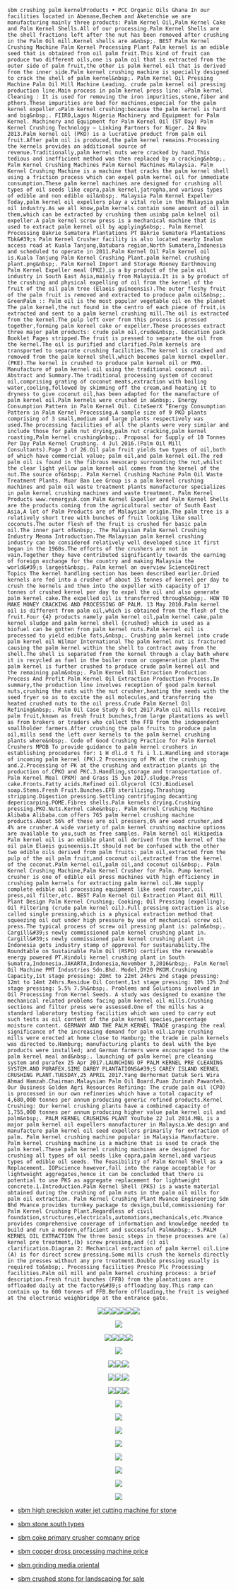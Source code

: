 
```
sbm crushing palm kernelProducts • PCC Organic Oils Ghana In our facilities located in Abenase,Bechem and Aketenchie we are manufacturing mainly three products: Palm Kernel Oil,Palm Kernel Cake and Palm Kernel Shells.All of our processing.Palm Kernel Shells are the shell fractions left after the nut has been removed after crushing in the Palm Oil mill.Kernel shells are a&nbsp;. BEST Palm Kernel Crushing Machine Palm Kernel Processing Plant Palm kernel is an edible seed that is obtained from oil palm fruit.This kind of fruit can produce two different oils,one is palm oil that is extracted from the outer side of palm fruit,the other is palm kernel oil that is derived from the inner side.Palm kernel crushing machine is specially designed to crack the shell of palm kernel&nbsp;. Palm Kernel Oil Pressing Machine Palm Oil Mill Machine Leading. crude palm kernel oil pressing production line.Main process in palm kernel press line: ◇Palm kernel Cleaning : It is used for removing the iron impurities,stone,fiber and pthers.These impurities are bad for machines,especial for the palm kernel expeller.◇Palm kernel crushing:because the palm kernel is hard and big&nbsp;. FIIRO,Lagos Nigeria Machinery and Equipment for Palm Kernel. Machinery and Equipment for Palm Kernel Oil (5T Day) Palm Kernel Crushing Technology — Linking Partners for Niger. 24 Nov 2013.Palm kernel oil (PKO) is a lucrative product from palm oil fruit.After palm oil is produced,the palm kernel remains.Processing the kernels provides an additional source of revenue.Traditionally,palm kernel nuts were cracked by hand.This tedious and inefficient method was then replaced by a cracking&nbsp;. Palm Kernel Crushing Machines Palm Kernel Machines Malaysia. Palm Kernel Crushing Machine is a machine that cracks the palm kernel shell using a friction process which can expel palm kernel oil for immediate consumption.These palm kernel machines are designed for crushing all types of oil seeds like copra,palm kernel,jatropha,and various types of edible and non edible oil&nbsp;. Malaysia Palm Kernel Expeller Today,palm kernel oil expellers play a vital role in the Malaysia palm oil industry.As we all know,palm kernels contain some amount of oil in them,which can be extracted by crushing them usinbg palm kelnel oil expeller.A palm kernel screw press is a mechanical machine that is used to extract palm kernel oil by applying&nbsp;. Palm Kernel Processing Bakrie Sumatera Plantations PT Bakrie Sumatera Plantations Tbk&#39;s Palm Kernel Crusher facility is also located nearby Inalum access road at Kuala Tanjung,Batubara region,North Sumatera,Indonesia and scheduled to operate in 2011.Palm Kernel Oil Palm kernel oil is.Kuala Tanjung Palm Kernel Crushing Plant.palm kernel crushing plant.png&nbsp;. Palm Kernel Import and Storage Rooney Earthmoving Palm Kernel Expeller meal (PKE),is a by product of the palm oil industry in South East Asia,mainly from Malaysia.It is a by product of the crushing and physical expelling of oil from the kernel of the fruit of the oil palm tree (Elaeis guineensis).The outer fleshy fruit of the palm fruit is removed and extracted to produce palm oil&nbsp;. GreenPalm :: Palm oil is the most popular vegetable oil on the planet The palm kernel,the nut found in the centro of each piece of fruit,is extracted and sent to a palm kernel crushing mill.The oil is extracted from the kernel.The pulp left over from this process is pressed together,forming palm kernel cake or expeller.These processes extract three major palm products: crude palm oil,crude&nbsp;. Education pack Booklet Pages stripped.The fruit is pressed to separate the oil from the kernel.The oil is purified and clarified.Palm kernels are transported to separate crushing facilities.The kernel is cracked and removed from the palm kernel shell,which becomes palm kernel expeller.(PKE).The kernel is crushed to produce palm kernel oil or PKO. Manufacture of palm kernel oil using the traditional coconut oil. Abstract and Summary.The traditional processing system of coconut oil,comprising grating of coconut meats,extraction with boiling water,cooling,followed by skimming off the cream,and heating it to dryness to give coconut oil,has been adapted for the manufacture of palm kernel oil.Palm kernels were crushed in a&nbsp;. Energy Consumption Pattern in Palm Kernel Oil. CiteSeerX “Energy Consumption Pattern in Palm Kernel Processing.A sample size of 9 PKO plants comprising of 3 small,medium and large plants respectively was used.The processing facilities of all the plants were very similar and include those for palm nut drying,palm nut cracking,palm kernel roasting,Palm kernel crushing&nbsp;. Proposal for Supply of 10 Tonnes Per Day Palm Kernel Crushing. 4 Jul 2016.(Palm Oil Mill Consultants).Page 3 of 26.Oil palm fruit yields two types of oil,both of which have commercial value; palm oil,and palm kernel oil.The red palm oil is found in the fibrous mesocarp surrounding the nut,whilst the clear light yellow palm kernel oil comes from the kernel of the nut.The source of&nbsp;. Palm Kernel Crushing Machine Palm Oil Waste Treatment Plants. Muar Ban Lee Group is a palm kernel crushing machines and palm oil waste treatment plants manufacturer specializes in palm kernel crushing machines and waste treatment. Palm Kernel Products www.renergyuk.com Palm Kernel Expeller and Palm Kernel Shells are the products coming from the agricultural sector of South East Asia,A lot of Palm Products are of Malaysian origin.The palm tree is a relatively short tree with bunches of fruit looking like small coconuts.The outer flesh of the fruit is crushed for basic palm oil.The inner part of&nbsp;. The Malaysian Palm Kernel Crushing Industry Meoma Introduction.The Malaysian palm kernel crushing industry can be considered relatively well developed since it first began in the 1960s.The efforts of the crushers are not in vain.Together they have contributed significantly towards the earning of foreign exchange for the country and making Malaysia the world&#39;s largest&nbsp;. Palm kernel an overview ScienceDirect Topics The kernel handling section has been described earlier.Dried kernels are fed into a crusher of about 15 tonnes of kernel per day to crush the kernels and then into the expeller with capacity of 17 tonnes of crushed kernel per day to expel the oil and also generate palm kernel cake.The expelled oil is transferred through&nbsp;. HOW TO MAKE MONEY CRACKING AND PROCESSING OF PALM. 13 May 2010.Palm kernel oil is different from palm oil,which is obtained from the flesh of the fruit.Four {4} products namely palm kernel oil,palm kernel cake,palm kernel sludge and palm kernel shell {crushed} which is used as a biofuel can be gotten from palm kernel nuts.Palm kernel oil is processed to yield edible fats,&nbsp;. Crushing palm kernel into crude palm kernel oil Wilmar International The palm kernel nut is fractured causing the palm kernel within the shell to contract away from the shell.The shell is separated from the kernel through a clay bath where it is recycled as fuel in the boiler room or cogeneration plant.The palm kernel is further crushed to produce crude palm kernel oil and the remaining palm&nbsp;. Palm Kernel Oil Extraction Production Process And Profit Palm Kernel Oil Extraction Production Process.In summary,the production line involves reception of good palm kernel nuts,crushing the nuts with the nut crusher,heating the seeds with the seed fryer so as to excite the oil molecules,and transferring the heated crushed nuts to the oil press.Crude Palm Kernel Oil Refining&nbsp;. Palm Oil Case Study 6 Oct 2017.Palm oil mills receive palm fruit,known as fresh fruit bunches,from large plantations as well as from brokers or traders who collect the FFB from the independent smallholder farmers.After crushing the palm fruits to produce palm oil,mills send the left over kernels to the palm kernel crushing plants where&nbsp;. Code of Good Crushing Practice for Palm Kernel Crushers MPOB To provide guidance to palm kernel crushers in establishing procedures for: 1 H dli.d t fi i l.1.Handling and storage of incoming palm kernel (PK).2 Processing of PK at the crushing and.2.Processing of PK at the crushing and extraction plants in the production of.CPKO and PKC.3.Handling,storage and transportation of. Palm Kernel Meal (PKM) and Grass 15 Jun 2017.sludge.Press cake.Fronts.Fatty acids.Refined oil.Glycerol (C3).Biodiesel soap.Stems.Fresh Fruit.Bunches.EFB sterilizing.Thrashing stripping.Digestion pressing.Settling centrifuging decanting depericarping.POME.Fibres shells.Palm kernels drying.Crushing pressing.PKO.Nuts.Kernel cake&nbsp;. Palm Kernel Crushing Machine Alibaba Alibaba.com offers 765 palm kernel crushing machine products.About 56% of these are oil pressers,6% are wood crusher,and 4% are crusher.A wide variety of palm kernel crushing machine options are available to you,such as free samples. Palm kernel oil Wikipedia Palm kernel oil is an edible plant oil derived from the kernel of the oil palm Elaeis guineensis.It should not be confused with the other two edible oils derived from palm fruits: palm oil,extracted from the pulp of the oil palm fruit,and coconut oil,extracted from the kernel of the coconut.Palm kernel oil,palm oil,and coconut oil&nbsp;. Palm Kernel Crushing Machine,Palm Kernel Crusher for Palm. Pump kernel crusher is one of edible oil press machines with high efficiency in crushing palm kernels for extracting palm kernel oil.We supply complete edible oil processing equipment like seed roaster,oil press,oil filter,etc. BEST Palm Kernel Oil Extraction Plant Oil Mill Plant Design Palm Kernel Crushing; Cooking; Oil Pressing (expelling); Oil Filtering (crude palm kernel oil).Full pressing extraction is also called single pressing,which is a physical extraction method that squeezing oil out under high pressure by use of mechanical screw oil press.The typical process of screw oil pressing plant is: palm&nbsp;. Cargill&#39;s newly commissioned palm kernel crushing plant in. Cargill&#39;s newly commissioned palm kernel crushing plant in Indonesia gets industry stamp of approval for sustainability.The Roundtable on Sustainable Palm Oil (RSPO) certifies the renewable energy powered PT.Hindoli kernel crushing plant in South Sumatra,Indonesia.JAKARTA,Indonesia,November 3,2016&nbsp;. Palm Kernel Oil Machine PMT Industries Sdn.Bhd. Model,DY20 PKOM.Crushing Capacity,1st stage pressing: 20mt to 22mt 24hrs 2nd stage pressing: 12mt to 14mt 24hrs.Residue Oil Content,1st stage pressing: 10% 12% 2nd stage pressing: 5.5% 7.5%&nbsp;. Problems and Solutions involved in Oil Processing from Kernel Seeds. A study was designed to examine the mechanical related problems facing palm kernel oil mills.Crushing sections and filter press were assessed.One of the mills has a standard laboratory testing facilities which was used to carry out such tests as oil content of the palm kernel species,percentage moisture content. GERMANY AND THE PALM KERNEL TRADE grasping the real significance of the increasing demand for palm oil.Large crushing mills were erected at home close to Hamburg; the trade in palm kernels was directed to.Hamburg; manufacturing plants to deal with the bye products were installed; and German farmers were encouraged to use the palm kernel meal and&nbsp;. launching of palm kernel pre cleaning system and purafex 25 Apr 2017.LAUNCHING OF PALM KERNEL PRE CLEANING SYSTEM.AND PURAFEX.SIME DARBY PLANTATIONS&#39;S CAREY ISLAND KERNEL CRUSHING PLANT.TUESDAY,25 APRIL 2017.Yang Berhormat Datuk Seri Wira Ahmad Hamzah.Chairman.Malaysian Palm Oil Board.Puan Zurinah Pawanteh. Our Business Golden Agri Resources Refining: The crude palm oil (CPO) is processed in our own refineries which have a total capacity of 4,680,000 tonnes per annum producing generic refined products.Kernel Crushing: Our kernel crushing plants have a combined capacity of 1,755,000 tonnes per annum producing higher value palm kernel oil and palm&nbsp;. PALM KERNEL CRUSHING PLANT YouTube 22 Jul 2014.MBL is a major palm kernel oil expellers manufacturer in Malaysia.We design and manufacture palm kernel oil seed expellers primarily for extraction of palm. Palm kernel crushing machine popular in Malaysia Manufacture. Palm kernel crushing machine is a machine that is used to crack the palm kernel.These palm kernel crushing machines are designed for crushing all types of oil seeds like copra,palm kernel,and various types of edible oil seeds. The Feasibility of Palm Kernel Shell as a Replacement. IOPscience however,fall into the range acceptable for lightweight aggregates,hence it can be concluded that there is potential to use PKS as aggregate replacement for lightweight concrete.1.Introduction.Palm Kernel Shell (PKS) is a waste material obtained during the crushing of palm nuts in the palm oil mills for palm oil extraction. Palm Kernel Crushing Plant Mvance Engineering Sdn Bhd Mvance provides turnkey package to design,build,commissioning for Palm Kernel Crushing Plant.Regardless of civil foundation,structures,electricals,automations,mechanicals,etc.Mvance provides comprehensive coverage of information and knowledge needed to build and run a modern,efficient and successful Palm&nbsp;. 5.PALM KERNEL OIL EXTRACTION The three basic steps in these processes are (a) kernel pre treatment,(b) screw pressing,and (c) oil clarification.Diagram 2: Mechanical extraction of palm kernel oil.Line (A) is for direct screw pressing.Some mills crush the kernels directly in the presses without any pre treatment.Double pressing usually is required to&nbsp;. Processing facilities Presco Plc Processing facilities.Palm oil mill and palm kernel crushing process: a brief description.Fresh fruit bunches (FFB) from the plantations are offloaded daily at the factory&#39;s offloading bay.This ramp can contain up to 600 tonnes of FFB.Before offloading,the fruit is weighed at the electronic weighbridge at the entrance gate. 
```

<div align="center">
  
<a rel="nofollow" href="https://m.shibang-china.com?f=github&k=sbm+crushing+palm+kernel"><img src="https://static.shibang-china.com/en/l.png"></a><img src="https://static.shibang-china.com/en/hw.png"><a rel="nofollow" href="https://m.shibang-china.com/product/?f=github&k=sbm+crushing+palm+kernel"><img src="https://static.shibang-china.com/en/p.png"></a><a rel="nofollow" href="https://m.shibang-china.com/cases/?f=github&k=sbm+crushing+palm+kernel"><img src="https://static.shibang-china.com/en/c.png"></a><a rel="nofollow" href="https://m.shibang-china.com/news/?f=github&k=sbm+crushing+palm+kernel"><img src="https://static.shibang-china.com/en/n.png"></a><a rel="nofollow" href="https://m.shibang-china.com?f=github&k=sbm+crushing+palm+kernel"><img src="https://static.shibang-china.com/en/m.png"></a>

<a rel="nofollow" href="https://m.shibang-china.com/product/?f=github&k=sbm+crushing+palm+kernel"><img src="https://static.shibang-china.com/en/b.jpg"></a>
  
<a rel="nofollow" href="https://m.shibang-china.com/solution-aggregate.html?f=github&k=sbm+crushing+palm+kernel"><img src="https://static.shibang-china.com/en/a.jpg"></a><a rel="nofollow" href="https://m.shibang-china.com/solution-mine.html?f=github&k=sbm+crushing+palm+kernel"><img src="https://static.shibang-china.com/en/m.jpg"></a><a rel="nofollow" href="https://m.shibang-china.com/solution-mill.html?f=github&k=sbm+crushing+palm+kernel"><img src="https://static.shibang-china.com/en/g.jpg"></a><a rel="nofollow" href="https://m.shibang-china.com/solution-epc.html?f=github&k=sbm+crushing+palm+kernel"><img src="https://static.shibang-china.com/en/e.jpg"></a>

<a rel="nofollow" href="https://m.shibang-china.com/product/?f=github&k=sbm+crushing+palm+kernel"><img src="https://static.shibang-china.com/en/a-p.png"></a>

<a rel="nofollow" href="https://m.shibang-china.com/product/crusher/c6x.html?f=github&k=sbm+crushing+palm+kernel"><img src="https://static.shibang-china.com/en/j.jpg"></a><a rel="nofollow" href="https://m.shibang-china.com/product/crusher/ci5x.html?f=github&k=sbm+crushing+palm+kernel"><img src="https://static.shibang-china.com/en/i.jpg"></a><a rel="nofollow" href="https://m.shibang-china.com/product/crusher/hst.html?f=github&k=sbm+crushing+palm+kernel"><img src="https://static.shibang-china.com/en/c.jpg"></a>

<a rel="nofollow" href="https://m.shibang-china.com/product/mill/mtw.html?f=github&k=sbm+crushing+palm+kernel"><img src="https://static.shibang-china.com/en/mtw.jpg"></a><a rel="nofollow" href="https://m.shibang-china.com/product/mill/scm.html?f=github&k=sbm+crushing+palm+kernel"><img src="https://static.shibang-china.com/en/scm.jpg"></a><a rel="nofollow" href="https://m.shibang-china.com/product/mill/lm.html?f=github&k=sbm+crushing+palm+kernel"><img src="https://static.shibang-china.com/en/lm.jpg"></a>

<a rel="nofollow" href="https://m.shibang-china.com/product/sand/vsi6x.html?f=github&k=sbm+crushing+palm+kernel"><img src="https://static.shibang-china.com/en/6x.jpg"></a><a rel="nofollow" href="https://m.shibang-china.com/product/sand/vu.html?f=github&k=sbm+crushing+palm+kernel"><img src="https://static.shibang-china.com/en/vu.jpg"></a><a rel="nofollow" href="https://m.shibang-china.com/product/mobile/klun.html?f=github&k=sbm+crushing+palm+kernel"><img src="https://static.shibang-china.com/en/k.jpg"></a>

<a rel="nofollow" href="https://m.shibang-china.com/cases/?f=github&k=sbm+crushing+palm+kernel"><img src="https://static.shibang-china.com/en/case.png"></a>

<a rel="nofollow" href="https://m.shibang-china.com/cases/aggregate/202.html?f=github&k=sbm+crushing+palm+kernel"><img src="https://static.shibang-china.com/en/c-1.jpg"></a>

<a rel="nofollow" href="https://m.shibang-china.com/cases/aggregate/203.html?f=github&k=sbm+crushing+palm+kernel"><img src="https://static.shibang-china.com/en/c-2.jpg"></a>

<a rel="nofollow" href="https://m.shibang-china.com/cases/mill/123.html?f=github&k=sbm+crushing+palm+kernel"><img src="https://static.shibang-china.com/en/c-3.jpg"></a>

<a rel="nofollow" href="https://m.shibang-china.com/contact_us.html?f=github&k=sbm+crushing+palm+kernel"><img src="https://static.shibang-china.com/en/contact.png"></a>

<a rel="nofollow" href="https://swt.shibang-china.com/?f=github&k=sbm+crushing+palm+kernel"><img src="https://static.shibang-china.com/en/chat.png"></a>

<a rel="nofollow" href="https://whatsapp.shibangsoft.com/WhatsApp.php?f=github&k=sbm+crushing+palm+kernel"><img src="https://static.shibang-china.com/en/whatsapp.png"></a>

<a rel="nofollow" href="https://m.shibang-china.com/?f=github&k=sbm+crushing+palm+kernel"><img src="https://static.shibang-china.com/en/website.png"></a>

</div>


* [sbm high precision water jet cutting machine for stone](sbm%20high%20precision%20water%20jet%20cutting%20machine%20for%20stone.md)

* [sbm stone south types](sbm%20stone%20south%20types.md)

* [sbm coke primary crusher company price](sbm%20coke%20primary%20crusher%20company%20price.md)

* [sbm copper dross processing machine price](sbm%20copper%20dross%20processing%20machine%20price.md)

* [sbm grinding media oriental](sbm%20grinding%20media%20oriental.md)

* [sbm crushed stone for landscaping for sale](sbm%20crushed%20stone%20for%20landscaping%20for%20sale.md)